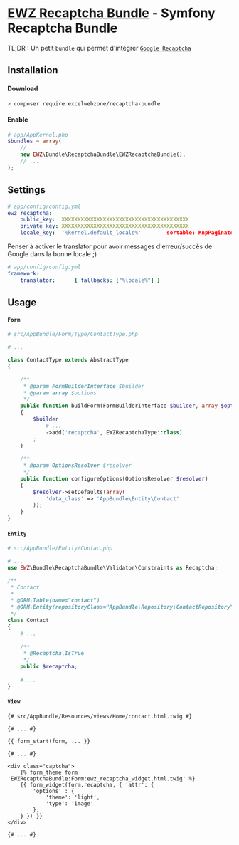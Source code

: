 # [EWZ Recaptcha Bundle](https://github.com/excelwebzone/EWZRecaptchaBundle) - Symfony Recaptcha Bundle

TL;DR : Un petit `bundle` qui permet d'intégrer [`Google Recaptcha`](https://www.google.com/recaptcha/intro/index.html)

## Installation

#### Download

```bash
> composer require excelwebzone/recaptcha-bundle
```

#### Enable

```php
# app/AppKernel.php
$bundles = array(
    // ...
    new EWZ\Bundle\RecaptchaBundle\EWZRecaptchaBundle(),
    // ...
);
```

## Settings

```yaml
# app/config/config.yml
ewz_recaptcha:
    public_key:  XXXXXXXXXXXXXXXXXXXXXXXXXXXXXXXXXXXXXXXX
    private_key: XXXXXXXXXXXXXXXXXXXXXXXXXXXXXXXXXXXXXXXX
    locale_key:  '%kernel.default_locale%'        sortable: KnpPaginatorBundle:Pagination:sortable_link.html.twig # sort link template
```

Penser à activer le translator pour avoir messages d'erreur/succès de Google dans la bonne locale ;)

```yaml
# app/config/config.yml
framework:
    translator:      { fallbacks: ["%locale%"] }
```

## Usage

#### `Form`

```php
# src/AppBundle/Form/Type/ContactType.php

# ...

class ContactType extends AbstractType
{

    /**
     * @param FormBuilderInterface $builder
     * @param array $options
     */
    public function buildForm(FormBuilderInterface $builder, array $options)
    {
        $builder
            # ...
            ->add('recaptcha', EWZRecaptchaType::class)
        ;
    }
    
    /**
     * @param OptionsResolver $resolver
     */
    public function configureOptions(OptionsResolver $resolver)
    {
        $resolver->setDefaults(array(
            'data_class' => 'AppBundle\Entity\Contact'
        ));
    }
}
```

#### `Entity`

```php
# src/AppBundle/Entity/Contac.php

# ...
use EWZ\Bundle\RecaptchaBundle\Validator\Constraints as Recaptcha;

/**
 * Contact
 *
 * @ORM\Table(name="contact")
 * @ORM\Entity(repositoryClass="AppBundle\Repository\ContactRepository")
 */
class Contact
{
    # ...
    
    /**
     * @Recaptcha\IsTrue
     */
    public $recaptcha;
    
    # ...
}
```

#### `View`

```twig
{# src/AppBundle/Resources/views/Home/contact.html.twig #}

{# ... #}

{{ form_start(form, ... }}

{# ... #}

<div class="captcha">
    {% form_theme form 'EWZRecaptchaBundle:Form:ewz_recaptcha_widget.html.twig' %}
    {{ form_widget(form.recaptcha, { 'attr': {
        'options' : {
            'theme': 'light',
            'type': 'image'
        },
    } }) }}
</div>

{# ... #}

```